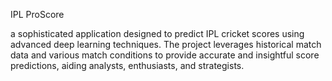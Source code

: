 IPL ProScore

a sophisticated application designed to predict IPL cricket scores using advanced deep learning techniques. The project leverages historical match data and various match conditions to provide accurate and insightful score predictions, aiding analysts, enthusiasts, and strategists.
